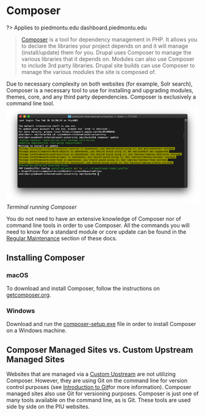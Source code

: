 # Composer
?> Applies to
piedmontu.edu
dashboard.piedmontu.edu

>  [Composer](https://getcomposer.org/)  is a tool for dependency management in PHP. It allows you to declare the libraries your project depends on and it will manage (install/update) them for you. Drupal uses Composer to manage the various libraries that it depends on. Modules can also use Composer to include 3rd party libraries. Drupal site builds can use Composer to manage the various modules the site is composed of.  

Due to necessary complexity on both websites (for example, Solr search), Composer is a necessary tool to use for installing and upgrading modules, themes, core, and any third party dependencies. Composer is exclusively a command line tool.
![](composer/Screen%20Shot%202020-02-19%20at%208.51.43%20AM%203.png)
*Terminal running Composer*

You do not need to have an extensive knowledge of Composer nor of command line tools in order to use Composer. All the commands you will need to know for a standard module or core update can be found in the [Regular Maintenance](/regular-maintenance?id=composer-managed-sites) section of these docs.

## Installing Composer
### macOS
To download and install Composer, follow the instructions on [getcomposer.org](https://getcomposer.org/download/). 
### Windows
Download and run the [composer-setup.exe](https://getcomposer.org/doc/00-intro.md#installation-windows) file in order to install Composer on a Windows machine.

## Composer Managed Sites vs. Custom Upstream Managed Sites
Websites that are managed via a [Custom Upstream](/custom-upstreams) are not utilizing Composer. However, they are using Git on the command line for version control purposes (see [Introduction to Git](/introduction-to-git)for more information). Composer managed sites also use Git for versioning purposes.
Composer is just one of many tools available on the command line, as is Git. These tools are used side by side on the PIU websites.